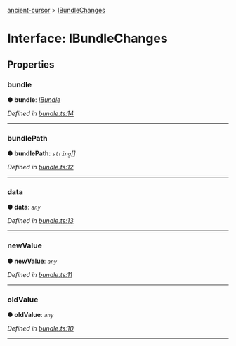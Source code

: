 [ancient-cursor](../README.md) > [IBundleChanges](../interfaces/ibundlechanges.md)



# Interface: IBundleChanges


## Properties
<a id="bundle"></a>

###  bundle

**●  bundle**:  *[IBundle](ibundle.md)* 

*Defined in [bundle.ts:14](https://github.com/AncientSouls/Cursor/blob/a4fb998/src/lib/bundle.ts#L14)*





___

<a id="bundlepath"></a>

###  bundlePath

**●  bundlePath**:  *`string`[]* 

*Defined in [bundle.ts:12](https://github.com/AncientSouls/Cursor/blob/a4fb998/src/lib/bundle.ts#L12)*





___

<a id="data"></a>

###  data

**●  data**:  *`any`* 

*Defined in [bundle.ts:13](https://github.com/AncientSouls/Cursor/blob/a4fb998/src/lib/bundle.ts#L13)*





___

<a id="newvalue"></a>

###  newValue

**●  newValue**:  *`any`* 

*Defined in [bundle.ts:11](https://github.com/AncientSouls/Cursor/blob/a4fb998/src/lib/bundle.ts#L11)*





___

<a id="oldvalue"></a>

###  oldValue

**●  oldValue**:  *`any`* 

*Defined in [bundle.ts:10](https://github.com/AncientSouls/Cursor/blob/a4fb998/src/lib/bundle.ts#L10)*





___



